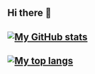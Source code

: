 ## Hi there 👋

## [![My GitHub stats](https://github-readme-stats.vercel.app/api?username=JefGreen&show_icons=true&theme=dark&hide=stars&hide_title=true&count_private=true)](https://github.com/JefGreen)

## [![My top langs](https://github-readme-stats.vercel.app/api/top-langs/?username=JefGreen&layout=compact&theme=dark&hide_title=true)](https://github.com/JefGreen)


<!--
**JefGreen/JefGreen** is a ✨ _special_ ✨ repository because its `README.md` (this file) appears on your GitHub profile.

add tryhackme badges re

Here are some ideas to get you started:

- 🔭 I’m currently working on ...
- 🌱 I’m currently learning ...
- 👯 I’m looking to collaborate on ...
- 🤔 I’m looking for help with ...
- 💬 Ask me about ...
- 📫 How to reach me: ...
- 😄 Pronouns: ...
- ⚡ Fun fact: ...
-->

